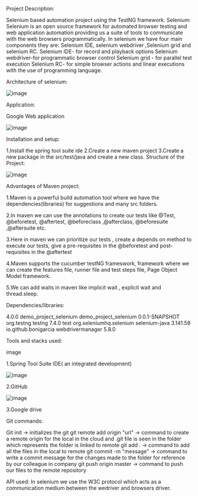 Project Description:

Selenium based automation project using the TestNG framework.
Selenium: Selenium is an open source framework for automated browser testing and web application automation providing us a suite of tools to communicate with the web browsers programmatically.
In selenium we have four main components they are: Selenium IDE, selenium webdriver ,Selenium grid and selenium RC. Selenium IDE- for record and playback options Selenium webdriver-for programmatic browser control Selenium grid - for parallel test execution Selenium RC- for simple browser actions and linear executions with the use of programming language.

Architecture of selenium:

![image](https://github.com/user-attachments/assets/6597784a-8861-4b21-aab4-e53e3e7494ff)

Application:

  Google Web application


![image](https://github.com/user-attachments/assets/ec3f1068-fac1-4b84-b54a-47c01d1b7ec7)



Installation and setup:

1.Install the spring tool suite ide 2.Create a new maven project 3.Create a new package in the src/test/java and create a new class. 
Structure of the Project:

![image](https://github.com/user-attachments/assets/73971aa4-8674-4802-9eaa-1ecc9e7cb4ad)


Advantages of Maven project:

1.Maven is a powerful build automation tool where we have the dependencies(libraries) for suggestions and many src folders. 

2.In maven we can use the annotations to create our tests like @Test, @beforetest, @aftertest, @beforeclass ,@afterclass, @beforesuite ,@aftersuite etc.

3.Here in maven we can prioritize our tests , create a depends on method to execute our tests, give a pre-requisites in the @beforetest and post-requisites in the @aftertest

4.Maven supports the cucumber testNG frameswork, framework where we can create the features file, runner file and test steps file, Page Object Model framework.

5.We can add waits in maven like implicit wait , explicit wait and thread.sleep.

Dependencies/libraries:

<project xmlns="https://maven.apache.org/POM/4.0.0" xmlns:xsi="https://www.w3.org/2001/XMLSchema-instance" xsi:schemaLocation="http://maven.apache.org/POM/4.0.0 https://maven.apache.org/xsd/maven-4.0.0.xsd">
  <modelVersion>4.0.0</modelVersion>
  <groupId>demo_project_selenium</groupId>
  <artifactId>demo_project_selenium</artifactId>
  <version>0.0.1-SNAPSHOT</version>
  <dependencies>
	<!-- https://mvnrepository.com/artifact/org.testng/testng -->
<dependency>
    <groupId>org.testng</groupId>
    <artifactId>testng</artifactId>
    <version>7.4.0</version>
    <scope>test</scope>
</dependency>
<!-- https://mvnrepository.com/artifact/org.seleniumhq.selenium/selenium-java -->
<dependency>
    <groupId>org.seleniumhq.selenium</groupId>
    <artifactId>selenium-java</artifactId>
    <version>3.141.59</version>
</dependency>
<!-- https://mvnrepository.com/artifact/io.github.bonigarcia/webdrivermanager -->
<dependency>
    <groupId>io.github.bonigarcia</groupId>
    <artifactId>webdrivermanager</artifactId>
    <version>5.8.0</version>
</dependency>

</dependencies>
</project>

Tools and stacks used:

image

1.Spring Tool Suite IDE( an integrated development)

![image](https://github.com/user-attachments/assets/030e0bee-a885-46c9-90ac-58524cf2ce53)

2.GitHub 

![image](https://github.com/user-attachments/assets/f61cb28c-8ab5-4ada-a3fe-5ec8f8ab4bc6)


3.Google drive

Git commands:

Git init -> initializes the git git remote add origin "url" -> command to create a remote origin for the local in the cloud and .git file is seen in the folder which represents the folder is linked to remote git add . -> command to add all the files in the local to remote git commit -m "message" -> command to write a commit message for the changes made to the folder for reference by our colleague in company git push origin master -> command to push our files to the remote repository

API used: In selenium we use the W3C protocol which acts as a communication medium between the wedriver and browsers driver.
